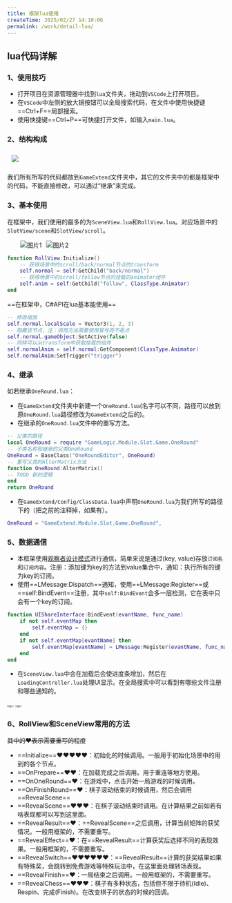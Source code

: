 ```yaml
---
title: 框架lua使用
createTime: 2025/02/27 14:10:06
permalink: /work/detail-lua/
---
```


## lua代码详解
### 1、使用技巧
* 打开项目在资源管理器中找到`lua`文件夹，拖动到`VSCode`上打开项目。
* 在`VSCode`中左侧的放大镜按钮可以全局搜索代码，在文件中使用快捷键==Ctrl+F==局部搜索。
* 使用快捷键==Ctrl+P==可快捷打开文件，如输入`main.lua`。
### 2、结构构成
<img src="https://oss.dyx666.icu/image/work/lua1.png" style="margin:10px" />

我们所有所写的代码都放到`GameExtend`文件夹中，其它的文件夹中的都是框架中的代码，不能直接修改，可以通过“继承”来完成。 

### 3、基本使用

在框架中，我们使用的最多的为`SceneView.lua`和`RollView.lua`。对应场景中的`SlotView/scene`和`SlotView/scroll`。

<div style="display: flex;width: 200px;margin-left: 30px;">
 <img src="https://oss.dyx666.icu/image/work/lua2.png" alt="图片1" style="margin-right: 10px;"/>
 <img src="https://oss.dyx666.icu/image/work/lua3.png" alt="图片2"/>
</div>

```lua
function RollView:Initialize()
	-- 获得场景中的scroll/back/normal节点的transform
	self.normal = self:GetChild("back/normal")
	-- 获得场景中的scroll/follow节点的挂载的animator组件
	self.anim = self:GetChild("follow", ClassType.Animator)
end
```

==在框架中，C#API在lua基本能使用==

```lua
-- 修改缩放
self.normal.localScale = Vector3(1, 2, 3)
-- 隐藏该节点，注：调用方法需要使用冒号而不是点
self.normal.gameObject:SetActive(false)
-- 同样可以从transform中获取挂载的组件
self.normalAnim = self.normal:GetComponent(ClassType.Animator)
self.normalAnim:SetTrigger("trigger")
```
### 4、继承

如若继承`OneRound.lua`：
* 在`GameExtend`文件夹中新建一个`OneRound.lua`(名字可以不同，路径可以放到原`OneRound.lua`路径修改为`GameExtend`之后的)。
* 在继承的`OneRound.lua`文件中的重写方法。

```lua
-- 父类的路径
local OneRound = require "GameLogic.Module.Slot.Game.OneRound"
-- 子类名称和继承的父类OneRound
OneRound = BaseClass("OneRoundEditor", OneRound)
-- 重写父类的AlterMatrix方法
function OneRound:AlterMatrix()
-- TODD 新的逻辑
end
return OneRound
```
* 在`GameExtend/Config/ClassData.lua`中声明`OneRound.lua`为我们所写的路径下的（把之前的注释掉，如果有）。
```lua
OneRound = "GameExtend.Module.Slot.Game.OneRound",
```

### 5、数据通信

* 本框架使用[观察者设计模式](https://baike.baidu.com/item/%E8%A7%82%E5%AF%9F%E8%80%85%E6%A8%A1%E5%BC%8F/5881786)进行通信，简单来说是通过(key, value)存放`订阅名`和`订阅内容`。注册：添加键为key的方法到value集合中，通知：执行所有的键为key的订阅。
* 使用==LMessage:Dispatch==通知，使用==LMessage:Register==或==self:BindEvent==注册，其中`self:BindEvent`会多一层检测，它在表中只会有一个key的订阅。

```lua
function UIShareInterface:BindEvent(evantName, func_name)
    if not self.eventMap then
        self.eventMap = {}
    end
    if not self.eventMap[evantName] then
        self.eventMap[evantName] = LMessage:Register(evantName, func_name, self)
    end    
end
```
*  在`SceneView.lua`中会在加载后会使进度条增加，然后在`LoadingController.lua`处理UI显示。在全局搜索中可以看到有哪些文件注册和哪些通知的。
<img src="https://oss.dyx666.icu/image/work/lua4.png" alt="图片1" style="zoom:30%;margin-top:20px;"/>
<img src="https://oss.dyx666.icu/image/work/lua5.png" alt="图片1" style="zoom:30%;"/>

### 6、RollView和SceneView常用的方法
~~其中的♥表示需要重写的程度~~
* ==Initialize==♥♥♥♥♥：初始化的时候调用。一般用于初始化场景中的用到的各个节点。
* ==OnPrepare==♥♥：在加载完成之后调用。用于重连等地方使用。
* ==OnOneRound==♥：在游戏中，点击开始一局游戏的时候调用。
* ==OnFinishRound==♥：棋子滚动结束的时候调用，然后会调用==RevealScene==
* ==RevealScene==♥♥♥：在棋子滚动结束时调用。在计算结果之前如若有啥表现都可以写到这里面。
* ==RevealResult==♥：==RevealScene==之后调用，计算当前矩阵的获奖情况。一般用框架的，不需要重写。
* ==RevealEffect==♥：在==RevealResult==计算获奖后选择不同的表现效果。一般用框架的，不需要重写。
* ==RevealSwitch==♥♥♥♥♥♥：==RevealResult==计算的获奖结果如果有特殊奖，会跳转到免费游戏等特殊玩法中，在这里面处理转场表现。
* ==RevealFinish==♥：一局结束之后调用。一般用框架的，不需要重写。
* ==RevealChess==♥♥♥：棋子有多种状态，包括但不限于待机(Idle)、Respin、完成(Finish)。在改变棋子的状态的时候的回调。